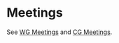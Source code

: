 # Meetings

See [WG Meetings](https://github.com/w3c/miniapp/blob/gh-pages/Meetings/WG.md) and [CG Meetings](https://github.com/w3c/miniapp/blob/gh-pages/Meetings/CG.md).
